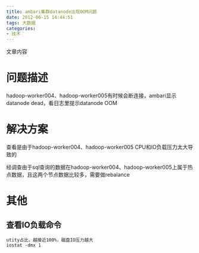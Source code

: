 ```yaml
---
title: ambari集群datanode出现OOM问题
date: 2012-06-15 14:44:51
tags: 大数据
categories: 
- 技术
---
```


文章内容
<!--more-->

# 问题描述

hadoop-worker004、hadoop-worker005有时候会断连接，ambari显示datanode dead，看日志里提示datanode OOM

# 解决方案

查看是由于hadoop-worker004、hadoop-worker005 CPU和IO负载压力太大导致的

经调查由于sql查询的数据在hadoop-worker004、hadoop-worker005上属于热点数据，且这两个节点数据比较多，需要做rebalance

# 其他

## 查看IO负载命令

```shell
utity占比，越接近100%，磁盘IO压力越大
iostat -dmx 1
```



